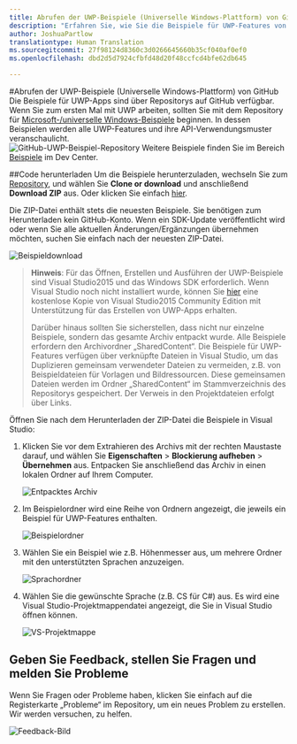 ```yaml
---
title: Abrufen der UWP-Beispiele (Universelle Windows-Plattform) von GitHub
description: "Erfahren Sie, wie Sie die Beispiele für UWP-Features von GitHub herunterladen können."
author: JoshuaPartlow
translationtype: Human Translation
ms.sourcegitcommit: 27f98124d8360c3d0266645660b35cf040af0ef0
ms.openlocfilehash: dbd2d5d7924cfbfd48d20f48ccfcd4bfe62db645

---
```


#Abrufen der UWP-Beispiele (Universelle Windows-Plattform) von GitHub
Die Beispiele für UWP-Apps sind über Repositorys auf GitHub verfügbar. Wenn Sie zum ersten Mal mit UWP arbeiten, sollten Sie mit dem Repository für [Microsoft-/universelle Windows-Beispiele](https://github.com/Microsoft/Windows-universal-samples) beginnen. In dessen Beispielen werden alle UWP-Features und ihre API-Verwendungsmuster veranschaulicht.  
![GitHub-UWP-Beispiel-Repository](images/GitHubUWPSamplesPage.png) Weitere Beispiele finden Sie im Bereich [Beispiele](https://developer.microsoft.com/windows/samples) im Dev Center.  

##Code herunterladen
Um die Beispiele herunterzuladen, wechseln Sie zum [Repository](https://github.com/Microsoft/Windows-universal-samples), und wählen Sie **Clone or download** und anschließend **Download ZIP** aus. Oder klicken Sie einfach [hier](https://github.com/Microsoft/Windows-universal-samples/archive/master.zip).

Die ZIP-Datei enthält stets die neuesten Beispiele. Sie benötigen zum Herunterladen kein GitHub-Konto. Wenn ein SDK-Update veröffentlicht wird oder wenn Sie alle aktuellen Änderungen/Ergänzungen übernehmen möchten, suchen Sie einfach nach der neuesten ZIP-Datei.

![Beispieldownload](images/SamplesDownloadButton.png)


> **Hinweis**: Für das Öffnen, Erstellen und Ausführen der UWP-Beispiele sind Visual Studio2015 und das Windows SDK erforderlich. Wenn Visual Studio noch nicht installiert wurde, können Sie [hier](http://go.microsoft.com/fwlink/p/?LinkID=280676) eine kostenlose Kopie von Visual Studio2015 Community Edition mit Unterstützung für das Erstellen von UWP-Apps erhalten.  
>
> Darüber hinaus sollten Sie sicherstellen, dass nicht nur einzelne Beispiele, sondern das gesamte Archiv entpackt wurde. Alle Beispiele erfordern den Archivordner „SharedContent“. Die Beispiele für UWP-Features verfügen über verknüpfte Dateien in Visual Studio, um das Duplizieren gemeinsam verwendeter Dateien zu vermeiden, z.B. von Beispieldateien für Vorlagen und Bildressourcen. Diese gemeinsamen Dateien werden im Ordner „SharedContent“ im Stammverzeichnis des Repositorys gespeichert. Der Verweis in den Projektdateien erfolgt über Links.

Öffnen Sie nach dem Herunterladen der ZIP-Datei die Beispiele in Visual Studio:

1.  Klicken Sie vor dem Extrahieren des Archivs mit der rechten Maustaste darauf, und wählen Sie **Eigenschaften** > **Blockierung aufheben** > **Übernehmen** aus. Entpacken Sie anschließend das Archiv in einen lokalen Ordner auf Ihrem Computer.

    ![Entpacktes Archiv](images/SamplesUnzip1.png)
2.  Im Beispielordner wird eine Reihe von Ordnern angezeigt, die jeweils ein Beispiel für UWP-Features enthalten.

    ![Beispielordner](images/SamplesUnzip2.png)

3.  Wählen Sie ein Beispiel wie z.B. Höhenmesser aus, um mehrere Ordner mit den unterstützten Sprachen anzuzeigen.

    ![Sprachordner](images/SamplesUnzip3.png)

4.  Wählen Sie die gewünschte Sprache (z.B. CS für C\#) aus. Es wird eine Visual Studio-Projektmappendatei angezeigt, die Sie in Visual Studio öffnen können.

    ![VS-Projektmappe](images/SamplesUnzip4.png)

## Geben Sie Feedback, stellen Sie Fragen und melden Sie Probleme

Wenn Sie Fragen oder Probleme haben, klicken Sie einfach auf die Registerkarte „Probleme“ im Repository, um ein neues Problem zu erstellen. Wir werden versuchen, zu helfen.

![Feedback-Bild](images/GitHubUWPSamplesFeedback.png)



<!--HONumber=Nov16_HO1-->


